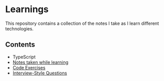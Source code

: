 # Learnings

This repository contains a collection of the notes I take as I learn different technologies.

## Contents

 - TypeScript
  - [Notes taken while learning](TypeScript/notes.md)
  - [Code Exercises](TypeScript/exercises.md)
  - [Interview-Style Questions](TypeScript/questions.md)
